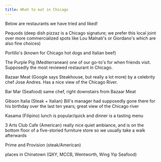 ```yaml
---
title: What to eat in Chicago
---
```


Below are restaurants we have tried and liked!

Pequods (deep dish pizzaz is a Chicago signature; we prefer this local joint over more commercialized spots like Lou Malnati's or Giordano's which are also fine choices) 

Portillo's (known for Chicago hot dogs and Italian beef)

The Purple Pig (Mediterranean) one of our go-to's for when friends visit. Supposedly the most reviewed restaurant in Chicago. 

Bazaar Meat (Google says Steakhouse, but really a lot more) by a celebrity chef Jose Andres. Has a nice view of the Chicago River.

Bar Mar (Seafood) same chef, right downstairs from Bazaar Meat

Gibson Italia (Steak + Italian) Bill's manager had supposedly gone there for his birthday over the last ten years; great view of the Chicago river

Kasama (Filipino) lunch is popular/quick and dinner is a tasting menu

3 Arts Club Cafe (American) really nice quiet ambiance, and is on the bottom floor of a five-storied furniture store so we usually take a walk afterwards

Prime and Provision (steak/American) 

places in Chinatown (QXY, MCCB, Wentworth, Wing Yip Seafood)
